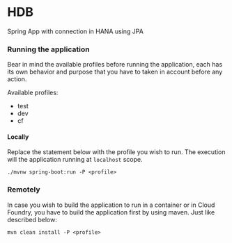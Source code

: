 # HDB

Spring App with connection in HANA using JPA

### Running the application

Bear in mind the available profiles before running the application, each has its own behavior and purpose that you have
to taken in account before any action.

Available profiles:
* test
* dev
* cf

#### Locally

Replace the statement below with the profile you wish to run. The execution will the application running at `localhost`
scope. 

```shell
./mvnw spring-boot:run -P <profile>   
```

### Remotely

In case you wish to build the application to run in a container or in Cloud Foundry, you have to build the application
first by using maven. Just like described below:

```shell
mvn clean install -P <profile>
```
